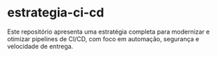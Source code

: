 # estrategia-ci-cd
Este repositório apresenta uma estratégia completa para modernizar e otimizar pipelines de CI/CD, com foco em automação, segurança e velocidade de entrega.
